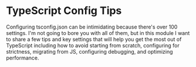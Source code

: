 # TypeScript Config Tips

Configuring tsconfig.json can be intimidating because there's over 100 settings. I'm not going to bore you with all of them, but in this module I want to share a few tips and key settings that will help you get the most out of TypeScript including how to avoid starting from scratch, configuring for strictness, migrating from JS, configuring debugging, and optimizing performance.
